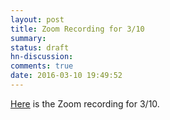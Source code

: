 ```yaml
---
layout: post
title: Zoom Recording for 3/10
summary:
status: draft
hn-discussion:
comments: true
date: 2016-03-10 19:49:52
---
```


[Here](https://docs.google.com/a/usfca.edu/folderview?id=0B-5GjaosMAovcWpnWUJxd3Q2S1k&usp=drivesdk) is the Zoom recording for 3/10.
